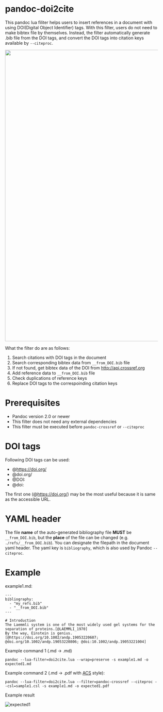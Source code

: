 # pandoc-doi2cite
This pandoc lua filiter helps users to insert references in a document
with using DOI(Digital Object Identifier) tags. With this filter, users
do not need to make bibtex file by themselves. Instead, the filter
automatically generate .bib file from the DOI tags, and convert the DOI
tags into citation keys available by `--citeproc`.

<img src="https://user-images.githubusercontent.com/30950088/117561410-87ec5d00-b0d1-11eb-88be-931f3158ec44.png" width="960">

What the filter do are as follows:
1.  Search citations with DOI tags in the document
2.  Search corresponding bibtex data from `__from_DOI.bib` file
3.  If not found, get bibtex data of the DOI from
    http://api.crossref.org
4.  Add reference data to `__from_DOI.bib` file
5.  Check duplications of reference keys
6.  Replace DOI tags to the correspoinding citation keys

# Prerequisites
-   Pandoc version 2.0 or newer
-   This filter does not need any external dependencies
-   This filter must be executed before `pandoc-crossref` or
    `--citeproc`

# DOI tags
Following DOI tags can be used:
-   @https://doi.org/
-   @doi.org/
-   @DOI:
-   @doi:

The first one (@https://doi.org/) may be the most useful because it is
same as the accessible URL.

# YAML header
The file **name** of the auto-generated bibliography file **MUST** be
`__from_DOI.bib`, but the **place** of the file can be changed (e.g. 
`./refs/__from_DOI.bib`). You can designate the filepath in the
document yaml header. The yaml key is `bibliography`, which is also
used by Pandoc `--citeproc`.


# Example

example1.md:

    ---
    bibliography:
      - "my_refs.bib"
      - "__from_DOI.bib"
    ---

    # Introduction
    The Laemmli system is one of the most widely used gel systems for the separation of proteins.[@LAEMMLI_1970]
    By the way, Einstein is genius.[@https://doi.org/10.1002/andp.19053220607; @doi.org/10.1002/andp.19053220806; @doi:10.1002/andp.19053221004]

Example command 1 (.md -\> .md)

``` {.sh}
pandoc --lua-filter=doi2cite.lua --wrap=preserve -s example1.md -o expected1.md
```

Example command 2 (.md -\> .pdf with
[ACS](https://pubs.acs.org/journal/jacsat) style):

``` {.sh}
pandoc --lua-filter=doi2cite.lua --filter=pandoc-crossref --citeproc --csl=sample1.csl -s example1.md -o expected1.pdf
```

Example result

![expected1](https://user-images.githubusercontent.com/30950088/119964566-4d952200-bfe4-11eb-90d9-ed2366c639e8.png)

